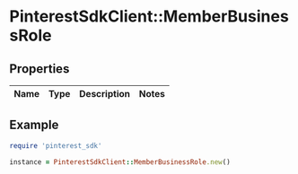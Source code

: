 # PinterestSdkClient::MemberBusinessRole

## Properties

| Name | Type | Description | Notes |
| ---- | ---- | ----------- | ----- |

## Example

```ruby
require 'pinterest_sdk'

instance = PinterestSdkClient::MemberBusinessRole.new()
```

